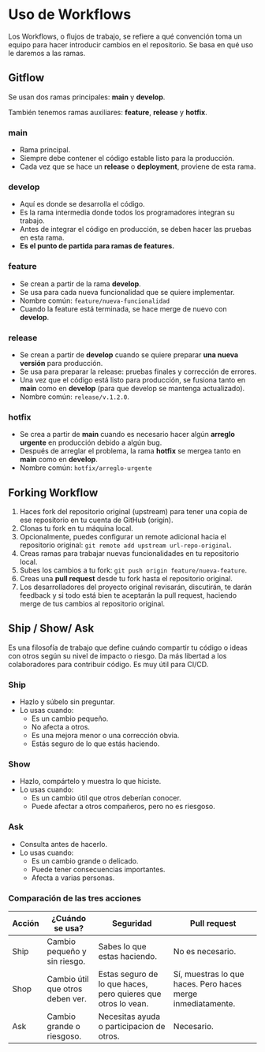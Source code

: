 # Uso de Workflows

Los Workflows, o flujos de trabajo, se refiere a qué convención toma un equipo para hacer introducir cambios en el repositorio. Se basa en qué uso le daremos a las ramas.

## Gitflow

Se usan dos ramas principales: **main** y **develop**. 

También tenemos ramas auxiliares: **feature**, **release** y **hotfix**.

### main

* Rama principal.
* Siempre debe contener el código estable listo para la producción.
* Cada vez que se hace un **release** o **deployment**, proviene de esta rama.

### develop

* Aquí es donde se desarrolla el código.
* Es la rama intermedia donde todos los programadores integran su trabajo.
* Antes de integrar el código en producción, se deben hacer las pruebas en esta rama.
* **Es el punto de partida para ramas de features.**

### feature

* Se crean a partir de la rama **develop**.
* Se usa para cada nueva funcionalidad que se quiere implementar.
* Nombre común: `feature/nueva-funcionalidad`
* Cuando la feature está terminada, se hace merge de nuevo con **develop**.

### release

* Se crean a partir de **develop** cuando se quiere preparar **una nueva versión** para producción.
* Se usa para preparar la release: pruebas finales y corrección de errores.
* Una vez que el código está listo para producción, se fusiona tanto en **main** como en **develop** (para que develop se mantenga actualizado).
* Nombre común: `release/v.1.2.0`.

### hotfix

* Se crea a partir de **main** cuando es necesario hacer algún **arreglo urgente** en producción debido a algún bug.
* Después de arreglar el problema, la rama **hotfix** se mergea tanto en **main** como en **develop**.
* Nombre común: `hotfix/arreglo-urgente`

## Forking Workflow

1. Haces fork del repositorio original (upstream) para tener una copia de ese repositorio en tu cuenta de GitHub (origin).
2. Clonas tu fork en tu máquina local.
3. Opcionalmente, puedes configurar un remote adicional hacia el repositorio original: `git remote add upstream url-repo-original`.
4. Creas ramas para trabajar nuevas funcionalidades en tu repositorio local. 
5. Subes los cambios a tu fork: `git push origin feature/nueva-feature`.
6. Creas una **pull request** desde tu fork hasta el repositorio original. 
7. Los desarrolladores del proyecto original revisarán, discutirán, te darán feedback y si todo está bien te aceptarán la pull request, haciendo merge de tus cambios al repositorio original.

## Ship / Show/ Ask

Es una filosofía de trabajo que define cuándo compartir tu código o ideas con otros según su nivel de impacto o riesgo. Da más libertad a los colaboradores para contribuir código. Es muy útil para CI/CD.

### Ship

- Hazlo y súbelo sin preguntar.
- Lo usas cuando:
  - Es un cambio pequeño.
  - No afecta a otros.
  - Es una mejora menor o una corrección obvia.
  - Estás seguro de lo que estás haciendo.

### Show

- Hazlo, compártelo y muestra lo que hiciste.
- Lo usas cuando:
  - Es un cambio útil que otros deberían conocer.
  - Puede afectar a otros compañeros, pero no es riesgoso.

### Ask

- Consulta antes de hacerlo.
- Lo usas cuando:
  - Es un cambio grande o delicado.
  - Puede tener consecuencias importantes.
  - Afecta a varias personas.

### Comparación de las tres acciones

| Acción | ¿Cuándo se usa?                  | Seguridad                                                     | Pull request                                                |
|--------|----------------------------------|---------------------------------------------------------------|-------------------------------------------------------------|
| Ship   | Cambio pequeño y sin riesgo.     | Sabes lo que estas haciendo.                                  | No es necesario.                                            |
| Shop   | Cambio útil que otros deben ver. | Estas seguro de lo que haces, pero quieres que otros lo vean. | Sí, muestras lo que haces. Pero haces merge inmediatamente. |
| Ask    | Cambio grande o riesgoso.        | Necesitas ayuda o participacion de otros.                     | Necesario.                                                  |